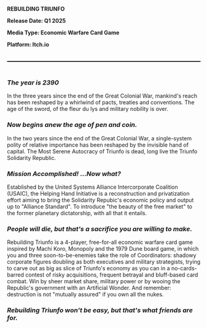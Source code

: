 **REBUILDING TRIUNFO**

**Release Date: Q1 2025**

**Media Type: Economic Warfare Card Game**

**Platform: Itch.io**

<div style="min-height: 0.5em"></div>
<hr style="height: 2px; background-color: black; border: none;">
<div style="min-height: 0.5em"></div>

### *The year is 2390*

In the three years since the end of the Great Colonial War, mankind's reach has been reshaped by a whirlwind of pacts, treaties and conventions. The age of the sword, of the fleur du lys and military nobility is over.

### *Now begins anew the age of pen and coin.*

In the two years since the end of the Great Colonial War, a single-system polity of relative importance has been reshaped by the invisible hand of capital. The Most Serene Autocracy of Triunfo is dead, long live the Triunfo Solidarity Republic.

### *Mission Accomplished! ...Now what?*

Established by the United Systems Alliance Intercorporate Coalition (USAIC), the Helping Hand Initiative is a reconstruction and privatization effort aiming to bring the Solidarity Repubic's economic policy and output up to  "Alliance Standard". To introduce "the beauty of the free market" to the former planetary dictatorship, with all that it entails.

### *People will die, but that's a sacrifice you are willing to make.*

Rebuilding Triunfo is a 4-player, free-for-all economic warfare card game inspired by Machi Koro, Monopoly and the 1979 Dune board game, in which you and three soon-to-be-enemies take the role of Coordinators: shadowy corporate figures doubling as both executives and military strategists, trying to carve out as big as slice of Triunfo's economy as you can in a no-cards-barred contest of risky acquisitions, frequent betrayal and bluff-based card combat. Win by sheer market share, military power or by wooing the Republic's government with an Artificial Wonder. And remember: destruction is not "mutually assured" if you own all the nukes.

### *Rebuilding Triunfo won't be easy, but that's what friends are for.*
